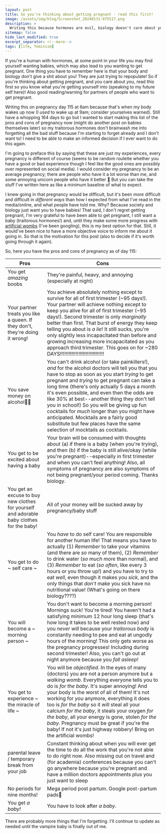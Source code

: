 ```yaml
---
layout: post
title: So you're thinking about getting pregnant - read this first!
image: /assets/img/blog/Screenshot_20240131-075517.png
description: >
  Writing this because hormones are evil, biology doesn't care about you, and I want an objective record of the pros and cons of this in case I ever want to try it again!
sitemap: false
hide_last_modified: true
excerpt_separator: <!--more-->
tags: [life, feminism]
---
```


If you're a human with hormones, at some point in your life you may find yourself wanting babies, which may also lead to you wanting to get pregnant. One thing you have to remember here is that your body and biology don't give a shit about you! They are just trying to repopulate! So if you're thinking about getting pregnant, and you care about *you*, read this first so you know what you're getting yourself into (speaking to my future self here)! Also good reading/warning for partners of people who want to get pregnant.

<!--more-->

Writing this on pregnancy day 115 at 6am because that's when my body wakes up now (I *used* to wake up at 9am; consider yourselves warned). Still have a whopping 164 days to go but I wanted to start making this list of the pros and cons of pregnancy now (might do another post on babies themselves later) so my traitorous hormones don't brainwash me into forgetting all the bad stuff because I'm starting to forget already and I don't want to! I need to be able to make an informed decision if I ever want to do this again. 

I'm going to preface this by saying that these are just my experiences, every pregnancy is different of course (seems to be random roulette whether you have a good or bad experience though I feel like the good ones are possibly over represented on social media). I would consider my pregnancy to be an average pregnancy; there are people who have it a lot worse than me, and some annoying unicorn people who have it better 🦄 But you can take the stuff I've written here as like a minimum baseline of what to expect. 

I knew going in that pregnancy would be difficult, but it's been *more* difficult and difficult in *different ways* than how I expected from what I've read in the media/online, and what people have told me. Why? Because society and biology just want you to have babies! That said, I don't regret getting pregnant, I'm very grateful to have been able to get pregnant, I still want a baby (traitorous hormones!) and, until they make some more progress with [artificial wombs](https://g.co/kgs/1v7qM3x) (I've been googling), this is my best option for that. Still, it would've been nice to have a more objective voice to inform me about it going in. So that is the motivation for this post (also to decide if it's worth going through it again). 

So, here you have the pros and cons of pregnancy as of day 115:

|Pros|Cons|
|----|----|
|You get *amazing* boobs|They're painful, heavy, and annoying (especially at night)|
|Your partner treats you like a queen. If they don't, they're doing it wrong!|You achieve absolutely nothing except to survive for all of first trimester (~95 days!). Your partner will achieve nothing except to keep you alive for all of first trimester (~95 days!). Second trimester is only *marginally* better than first. That burst of energy they keep telling you about is *a lie*! It still sucks, you're only slightly less incapacitated than before and growing increasing more incapacitated as you approach third trimester. This goes on for ~280 DAYS!!!!!!!!!!!!!!!!!!!!!!!!!!!!!!!|
|You save money on alcohol🤷‍♀️|You can't drink alcohol (or take painkillers!), *and* for the alcohol doctors will tell you that you have to stop as soon as you start *trying* to get pregnant and *trying* to get pregnant can take a long time (there's only actually 5 days a month it's even possible, and even then the odds are like 30% at best--another thing they don't tell you in school!) So you will be giving up fun cocktails for *much* longer than you might have anticipated. Mocktails are a fairly good substitute but few places have the same selection of mocktails as cocktails.|
|You get to be excited about having a baby|Your brain will be consumed with thoughts about (a) if there is a baby (when you're trying), and then (b) if the baby is still alive/okay (while you're pregnant)--especially in first trimester and when you can't feel anything! Also, all symptoms of pregnancy are also symptoms of not being pregnant/your period coming. Thanks biology.|
|You get an excuse to buy new clothes for yourself and adorable baby clothes for the baby!|All of your money will be sucked away by pregnancy/baby stuff|
|You get to do ~ self care ~|You *have* to do self care! You are responsible for another human life! That means you have to actually (1) *Remember* to take your vitamins (and there are *so* many of them), (2) *Remember* to drink water (*so much more* than normal), and (3) *Remember* to eat (*so often*, like every 3 hours or you throw up!) and you have to try to eat *well*, even though it makes you *sick*, and the only things that *don't* make you sick have no nutritional value! (What's going on there biology????)|
|You will become a ~ morning person ~|You don't want to become a morning person! Mornings suck! You're tired! You haven't had a satisfying minimum 12 hour long sleep (that's how long it takes to be well rested now) and you *never will* because your *traitorous body* is constantly needing to pee and eat at ungodly hours of the morning! This only gets worse as the pregnancy progresses! Including during second trimester! Also, you can't go out at night anymore because you *fall asleep*!|
|You get to experience ~ the miracle of life ~|You will be *objectified*. In the eyes of many (doctors) you are not a person anymore but a *walking womb*. Everything everyone tells you to do is *for the baby*. It's super annoying! And your body is the worst of all of them! It's not working for *you* anymore, everything it does too is *for the baby* so it will steal all your calcium *for the baby*, it steals your oxygen *for the baby*, all your energy is gone, stolen *for the baby*. Pregnancy must be great if you're the baby! If not it's just highway robbery! Bring on the artificial wombs!|
|parental leave / temporary break from your job|Constant thinking about when you will ever get the time to do all the work that you're not able to do right now. Also missing out on travel and (for academia) conferences because you can't go anywhere because you're pregnant and have a million doctors appointments plus you just want to sleep|
|No periods for nine months!|Mega period post partum. Google post-partum pads😬|
|You get *a baby!*|You have to look after *a baby*.|

There are probably more things that I'm forgetting. I'll continue to update as needed until the vampire baby is finally out of me.
